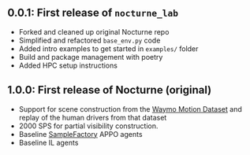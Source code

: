 
## 0.0.1: First release of `nocturne_lab`

* Forked and cleaned up original Nocturne repo
* Simplified and refactored `base_env.py` code
* Added intro examples to get started in `examples/` folder
* Build and package management with poetry
* Added HPC setup instructions

## 1.0.0: First release of Nocturne (original)

- Support for scene construction from the [Waymo Motion Dataset](https://github.com/waymo-research/waymo-open-dataset) and replay of the human drivers from that dataset
- 2000 SPS for partial visibility construction.
- Baseline [SampleFactory](https://github.com/alex-petrenko/sample-factory) APPO agents
- Baseline IL agents
